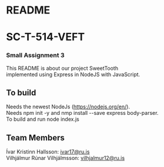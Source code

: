 # README
# SC-T-514-VEFT
### Small Assignment 3
This README is about our project SweetTooth  
implemented using Express in NodeJS with JavaScript.

## To build
Needs the newest NodeJs (https://nodejs.org/en/).  
Needs npm init -y and nmp install --save express body-parser.  
To build and run node index.js  

## Team Members
Ívar Kristinn Hallsson: ivar17@ru.is  
Vilhjálmur Rúnar Vilhjálmsson: vilhjalmur12@ru.is
